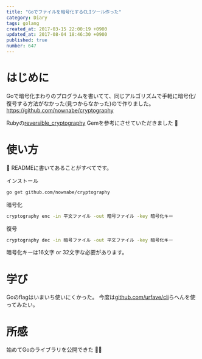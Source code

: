 ```yaml
---
title: "Goでファイルを暗号化するCLIツール作った"
category: Diary
tags: golang
created_at: 2017-03-15 22:00:19 +0900
updated_at: 2017-08-04 18:46:30 +0900
published: true
number: 647
---
```


# はじめに
Goで暗号化まわりのプログラムを書いてて、同じアルゴリズムで手軽に暗号化/復号する方法がなかった(見つからなかった)ので作りました。
https://github.com/nownabe/cryptography

Rubyの[reversible_cryptography](https://github.com/mitaku/reversible_cryptography) Gemを参考にさせていただきました :eyes:

# 使い方
:pencil: READMEに書いてあることがすべてです。

インストール

```bash
go get github.com/nownabe/cryptography
```

暗号化

```bash
cryptography enc -in 平文ファイル -out 暗号ファイル -key 暗号化キー
```

復号

```bash
cryptography dec -in 暗号ファイル -out 平文ファイル -key 暗号化キー
```

暗号化キーは16文字 or 32文字な必要があります。

# 学び
Goのflagはいまいち使いにくかった。
今度は[github.com/urfave/cli](https://github.com/urfave/cli)らへんを使ってみたい。

# 所感
始めてGoのライブラリを公開できた :tada::sparkles:
